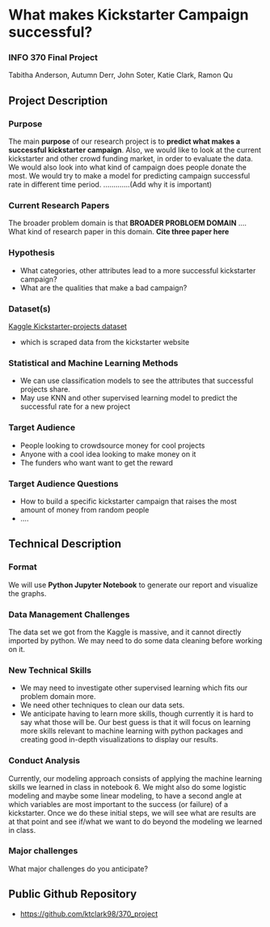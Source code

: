 # What makes Kickstarter Campaign successful?

### INFO 370 Final Project
Tabitha Anderson, Autumn Derr, John Soter, Katie Clark, Ramon Qu

## Project Description

### Purpose
The main **purpose** of our research project is to **predict what makes a successful kickstarter campaign**.
Also, we would like to look at the current kickstarter and other crowd funding market, in order to evaluate the data. We would also look into what kind of campaign does people donate the most.  We would try to make a model for predicting campaign successful rate in different time period. .............(Add why it is important)
### Current Research Papers
The broader problem domain is that **BROADER PROBLOEM DOMAIN**  ....
What kind of research paper in this domain. **Cite three paper here**

### Hypothesis
- What categories, other attributes lead to a more successful kickstarter campaign?
- What are the qualities that make a bad campaign?

### Dataset(s)
[Kaggle Kickstarter-projects dataset](https://www.kaggle.com/kemical/kickstarter-projects)
- which is scraped data from the kickstarter website

### Statistical and Machine Learning Methods
- We can use classification models to see the attributes that successful projects share.
- May use KNN and other supervised learning model to predict the successful rate for a new project

### Target Audience
- People looking to crowdsource money for cool projects
- Anyone with a cool idea looking to make money on it
- The funders who want want to get the reward

### Target Audience Questions
- How to build a specific kickstarter campaign that raises the most amount of money from random people
- ....


## Technical Description

### Format
We will use **Python Jupyter Notebook** to generate our report and visualize the graphs.

### Data Management Challenges
The data set we got from the Kaggle is massive, and it cannot directly imported by python. We may need to do some data cleaning before working on it.

### New Technical Skills
- We may need to investigate other supervised learning which fits our problem domain more.
- We need other techniques to clean our data sets.
- We anticipate having to learn more skills, though currently it is hard to say what those will be. Our best guess is that it will focus on learning more skills relevant to machine learning with python packages and creating good in-depth visualizations to display our results.

### Conduct Analysis
Currently, our modeling approach consists of applying the machine learning skills we learned in class in notebook 6. We might also do some logistic modeling and maybe some linear modeling, to have a second angle at which variables are most important to the success (or failure) of a kickstarter. Once we do these initial steps, we will see what are results are at that point and see if/what we want to do beyond the modeling we learned in class.

### Major challenges
What major challenges do you anticipate?


## Public Github Repository
-  https://github.com/ktclark98/370_project
